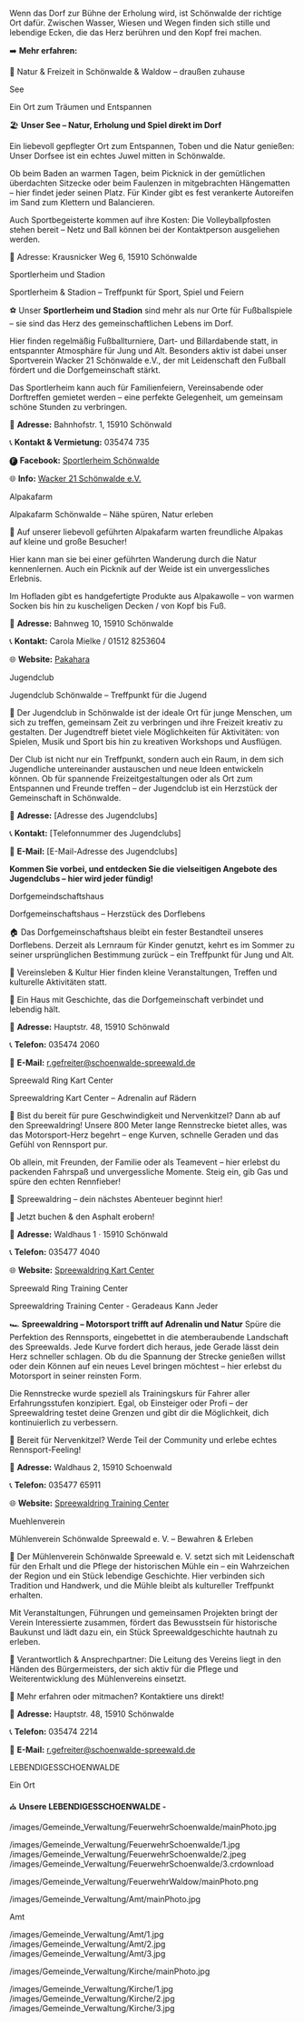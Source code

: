 <!-- INTRO_TEXT_START -->

Wenn das Dorf zur Bühne der Erholung wird, ist Schönwalde der richtige Ort dafür. Zwischen Wasser, Wiesen und Wegen finden sich stille und lebendige Ecken, die das Herz berühren und den Kopf frei machen.

➡️ **Mehr erfahren:**

<!-- INTRO_TEXT_END -->

<!-- SEPARATE_TEXT_START -->

🌿 Natur & Freizeit in Schönwalde & Waldow – draußen zuhause

<!-- SEPARATE_TEXT_END -->
<!-- SEE_NAME_START -->
See
<!-- SEE_NAME_END -->
<!-- SEE_SLOGAN_START -->

Ein Ort zum Träumen und Entspannen

<!-- SEE_SLOGAN_END -->
<!-- SEE_TEXT_START -->

🏖️ **Unser See – Natur, Erholung und Spiel direkt im Dorf**

Ein liebevoll gepflegter Ort zum Entspannen, Toben und die Natur genießen: Unser Dorfsee ist ein echtes Juwel mitten in Schönwalde.

Ob beim Baden an warmen Tagen, beim Picknick in der gemütlichen überdachten Sitzecke oder beim Faulenzen in mitgebrachten Hängematten – hier findet jeder seinen Platz.
Für Kinder gibt es fest verankerte Autoreifen im Sand zum Klettern und Balancieren.

Auch Sportbegeisterte kommen auf ihre Kosten: Die Volleyballpfosten stehen bereit – Netz und Ball können bei der Kontaktperson ausgeliehen werden.

📍 Adresse: Krausnicker Weg 6, 15910 Schönwalde

<!-- SEE_TEXT_END -->

<!-- SPORTHEIM_NAME_START -->
Sportlerheim und Stadion
<!-- SPORTHEIM_NAME_END -->
<!-- SPORTHEIM_SLOGAN_START -->

Sportlerheim & Stadion – Treffpunkt für Sport, Spiel und Feiern

<!-- SPORTHEIM_SLOGAN_END -->
<!-- SPORTHEIM_TEXT_START -->

⚽ Unser **Sportlerheim und Stadion** sind mehr als nur Orte für Fußballspiele – sie sind das Herz des gemeinschaftlichen Lebens im Dorf.

Hier finden regelmäßig Fußballturniere, Dart- und Billardabende statt, in entspannter Atmosphäre für Jung und Alt. Besonders aktiv ist dabei unser Sportverein Wacker 21 Schönwalde e.V., der mit Leidenschaft den Fußball fördert und die Dorfgemeinschaft stärkt.

Das Sportlerheim kann auch für Familienfeiern, Vereinsabende oder Dorftreffen gemietet werden – eine perfekte Gelegenheit, um gemeinsam schöne Stunden zu verbringen.

📍 **Adresse:** Bahnhofstr. 1, 15910 Schönwald

📞 **Kontakt & Vermietung:** 035474 735

🅕 **Facebook:** [Sportlerheim Schönwalde](https://www.facebook.com/people/Sportlerheim-Sch%C3%B6nwalde/100049660796368/)

🌐 **Info:** [Wacker 21 Schönwalde e.V.](https://wacker-schoenwalde.de/)

<!-- SPORTHEIM_TEXT_END -->

<!-- ALPAKAFARM_NAME_START -->

Alpakafarm

<!-- ALPAKAFARM_NAME_END -->
<!-- ALPAKAFARM_SLOGAN_START -->

Alpakafarm Schönwalde – Nähe spüren, Natur erleben

<!-- ALPAKAFARM_SLOGAN_END -->
<!-- ALPAKAFARM_TEXT_START -->

🦙 Auf unserer liebevoll geführten Alpakafarm warten freundliche Alpakas auf kleine und große Besucher!

Hier kann man sie bei einer geführten Wanderung durch die Natur kennenlernen. Auch ein Picknik auf der Weide ist ein unvergessliches Erlebnis.

Im Hofladen gibt es handgefertigte Produkte aus Alpakawolle – von warmen Socken bis hin zu kuscheligen Decken / von Kopf bis Fuß.

📍 **Adresse:** Bahnweg 10, 15910 Schönwalde

📞 **Kontakt:** Carola Mielke / 01512 8253604

🌐 **Website:** [Pakahara](https://www.pakahara.de/)

<!-- ALPAKAFARM_TEXT_END -->

<!-- JUGENDCLUB_NAME_START -->

Jugendclub

<!-- JUGENDCLUB_NAME_END -->
<!-- JUGENDCLUB_SLOGAN_START -->

Jugendclub Schönwalde – Treffpunkt für die Jugend

<!-- JUGENDCLUB_SLOGAN_END -->
<!-- JUGENDCLUB_TEXT_START -->

🌳 Der Jugendclub in Schönwalde ist der ideale Ort für junge Menschen, um sich zu treffen, gemeinsam Zeit zu verbringen und ihre Freizeit kreativ zu gestalten. Der Jugendtreff bietet viele Möglichkeiten für Aktivitäten: von Spielen, Musik und Sport bis hin zu kreativen Workshops und Ausflügen.

Der Club ist nicht nur ein Treffpunkt, sondern auch ein Raum, in dem sich Jugendliche untereinander austauschen und neue Ideen entwickeln können. Ob für spannende Freizeitgestaltungen oder als Ort zum Entspannen und Freunde treffen – der Jugendclub ist ein Herzstück der Gemeinschaft in Schönwalde.

📍 **Adresse:** [Adresse des Jugendclubs]

📞 **Kontakt:** [Telefonnummer des Jugendclubs]

📧 **E-Mail:** [E-Mail-Adresse des Jugendclubs]

**Kommen Sie vorbei, und entdecken Sie die vielseitigen Angebote des Jugendclubs – hier wird jeder fündig!**

<!-- JUGENDCLUB_TEXT_END -->

 <!-- DORFGEMEINSCHAFTSHAUS_NAME_START -->

Dorfgemeindschaftshaus

 <!-- DORFGEMEINSCHAFTSHAUS_NAME_END -->
 <!-- DORFGEMEINSCHAFTSHAUS_SLOGAN_START -->

Dorfgemeinschaftshaus – Herzstück des Dorflebens

 <!-- DORFGEMEINSCHAFTSHAUS_SLOGAN_END -->
 <!-- DORFGEMEINSCHAFTSHAUS_TEXT_START -->

🏠 Das Dorfgemeinschaftshaus bleibt ein fester Bestandteil unseres Dorflebens. Derzeit als Lernraum für Kinder genutzt, kehrt es im Sommer zu seiner ursprünglichen Bestimmung zurück – ein Treffpunkt für Jung und Alt.

🤝 Vereinsleben & Kultur Hier finden kleine Veranstaltungen, Treffen und kulturelle Aktivitäten statt.

📌 Ein Haus mit Geschichte, das die Dorfgemeinschaft verbindet und lebendig hält.

📍 **Adresse:** Hauptstr. 48, 15910 Schönwald

📞 **Telefon:** 035474 2060

📧 **E-Mail:** r.gefreiter@schoenwalde-spreewald.de

 <!-- DORFGEMEINSCHAFTSHAUS_TEXT_END -->

 <!-- SPREEWALDRINGKARTCENTER_NAME_START -->

Spreewald Ring Kart Center

 <!-- SPREEWALDRINGKARTCENTER_NAME_END -->
 <!-- SPREEWALDRINGKARTCENTER_SLOGAN_START -->

Spreewaldring Kart Center – Adrenalin auf Rädern

 <!-- SPREEWALDRINGKARTCENTER_SLOGAN_END -->
 <!-- SPREEWALDRINGKARTCENTER_TEXT_START -->

🏁 Bist du bereit für pure Geschwindigkeit und Nervenkitzel? Dann ab auf den Spreewaldring! Unsere 800 Meter lange Rennstrecke bietet alles, was das Motorsport-Herz begehrt – enge Kurven, schnelle Geraden und das Gefühl von Rennsport pur.

Ob allein, mit Freunden, der Familie oder als Teamevent – hier erlebst du packenden Fahrspaß und unvergessliche Momente. Steig ein, gib Gas und spüre den echten Rennfieber!

🚀 Spreewaldring – dein nächstes Abenteuer beginnt hier!

🛑 Jetzt buchen & den Asphalt erobern!

📍 **Adresse:** Waldhaus 1 · 15910 Schönwald

📞 **Telefon:** 035477 4040

🌐 **Website:** [Spreewaldring Kart Center](https://kart-center.de/)

 <!-- SPREEWALDRINGKARTCENTER_TEXT_END -->

 <!-- RINGTRAININGCENTER_NAME_START -->
Spreewald Ring Training Center
 <!-- RINGTRAININGCENTER_NAME_END -->
 <!-- RINGTRAININGCENTER_SLOGAN_START -->

Spreewaldring Training Center - Geradeaus Kann Jeder

 <!-- RINGTRAININGCENTER_SLOGAN_END -->
 <!-- RINGTRAININGCENTER_TEXT_START -->

🏎️ **Spreewaldring – Motorsport trifft auf Adrenalin und Natur**
Spüre die Perfektion des Rennsports, eingebettet in die atemberaubende Landschaft des Spreewalds. Jede Kurve fordert dich heraus, jede Gerade lässt dein Herz schneller schlagen. Ob du die Spannung der Strecke genießen willst oder dein Können auf ein neues Level bringen möchtest – hier erlebst du Motorsport in seiner reinsten Form.

Die Rennstrecke wurde speziell als Trainingskurs für Fahrer aller Erfahrungsstufen konzipiert. Egal, ob Einsteiger oder Profi – der Spreewaldring testet deine Grenzen und gibt dir die Möglichkeit, dich kontinuierlich zu verbessern.

🚀 Bereit für Nervenkitzel? Werde Teil der Community und erlebe echtes Rennsport-Feeling!

📍 **Adresse:** Waldhaus 2, 15910 Schoenwald

📞 **Telefon:** 035477 65911

🌐 **Website:** [Spreewaldring Training Center](https://spreewaldring.de/)

 <!-- RINGTRAININGCENTER_TEXT_END -->

 <!-- MUEHLENVEREIN_NAME_START -->

Muehlenverein

 <!-- MUEHLENVEREIN_NAME_END -->
 <!-- MUEHLENVEREIN_SLOGAN_START -->
Mühlenverein Schönwalde Spreewald e. V. – Bewahren & Erleben
 <!-- MUEHLENVEREIN_SLOGAN_END -->
 <!-- MUEHLENVEREIN_TEXT_START -->

🌾 Der Mühlenverein Schönwalde Spreewald e. V. setzt sich mit Leidenschaft für den Erhalt und die Pflege der historischen Mühle ein – ein Wahrzeichen der Region und ein Stück lebendige Geschichte. Hier verbinden sich Tradition und Handwerk, und die Mühle bleibt als kultureller Treffpunkt erhalten.

Mit Veranstaltungen, Führungen und gemeinsamen Projekten bringt der Verein Interessierte zusammen, fördert das Bewusstsein für historische Baukunst und lädt dazu ein, ein Stück Spreewaldgeschichte hautnah zu erleben.

📌 Verantwortlich & Ansprechpartner: Die Leitung des Vereins liegt in den Händen des Bürgermeisters, der sich aktiv für die Pflege und Weiterentwicklung des Mühlenvereins einsetzt.

🚀 Mehr erfahren oder mitmachen? Kontaktiere uns direkt!

📍 **Adresse:** Hauptstr. 48, 15910 Schönwalde

📞 **Telefon:** 035474 2214

📧 **E-Mail:** r.gefreiter@schoenwalde-spreewald.de

 <!-- MUEHLENVEREIN_TEXT_END -->

<!-- LEBENDIGESSCHOENWALDE_NAME_START -->

LEBENDIGESSCHOENWALDE

<!-- LEBENDIGESSCHOENWALDE_NAME_END -->
<!-- LEBENDIGESSCHOENWALDE_SLOGAN_START -->

Ein Ort

<!-- LEBENDIGESSCHOENWALDE_SLOGAN_END -->
<!-- LEBENDIGESSCHOENWALDE_TEXT_START -->

⛪ **Unsere LEBENDIGESSCHOENWALDE -**

<!-- LEBENDIGESSCHOENWALDE_TEXT_END -->





<!-- FEUERWEHRSCHOENWALDE_PHOTO_START -->
/images/Gemeinde_Verwaltung/FeuerwehrSchoenwalde/mainPhoto.jpg
<!-- FEUERWEHRSCHOENWALDE_PHOTO_END -->

<!-- FEUERWEHRSCHOENWALDE_IMAGES_START -->
/images/Gemeinde_Verwaltung/FeuerwehrSchoenwalde/1.jpg
/images/Gemeinde_Verwaltung/FeuerwehrSchoenwalde/2.jpeg
/images/Gemeinde_Verwaltung/FeuerwehrSchoenwalde/3.crdownload
<!-- FEUERWEHRSCHOENWALDE_IMAGES_END -->

<!-- FEUERWEHRWALDOW_PHOTO_START -->
/images/Gemeinde_Verwaltung/FeuerwehrWaldow/mainPhoto.png
<!-- FEUERWEHRWALDOW_PHOTO_END -->

<!-- AMTUNTERSPREEWALD_PHOTO_START -->
/images/Gemeinde_Verwaltung/Amt/mainPhoto.jpg
<!-- AMTUNTERSPREEWALD_PHOTO_END -->
Amt
<!-- AMTUNTERSPREEWALD_IMAGES_START -->
/images/Gemeinde_Verwaltung/Amt/1.jpg
/images/Gemeinde_Verwaltung/Amt/2.jpg
/images/Gemeinde_Verwaltung/Amt/3.jpg
<!-- AMTUNTERSPREEWALD_IMAGES_END -->

<!-- KIRCHE_PHOTO_START -->
/images/Gemeinde_Verwaltung/Kirche/mainPhoto.jpg
<!-- KIRCHE_PHOTO_END -->

<!-- KIRCHE_IMAGES_START -->
/images/Gemeinde_Verwaltung/Kirche/1.jpg
/images/Gemeinde_Verwaltung/Kirche/2.jpg
/images/Gemeinde_Verwaltung/Kirche/3.jpg
<!-- KIRCHE_IMAGES_END -->

